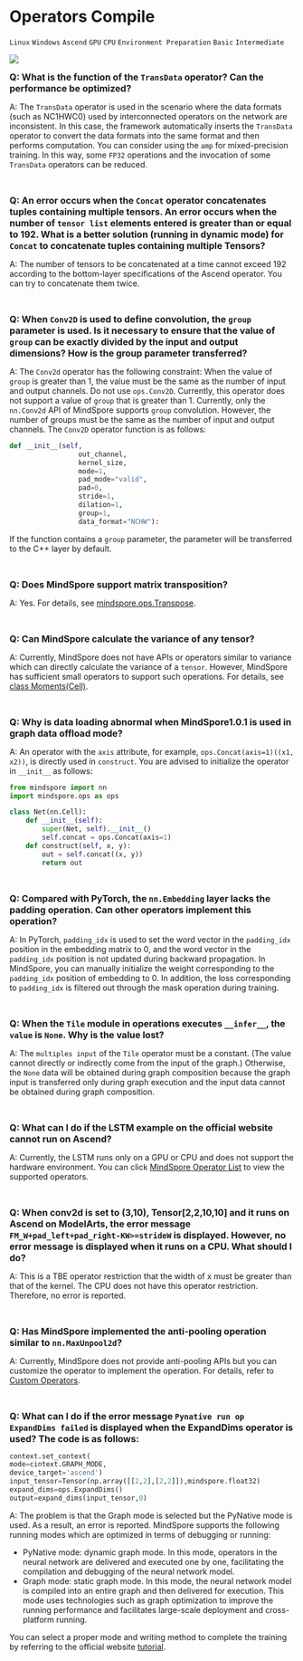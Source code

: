 ﻿# Operators Compile

`Linux` `Windows` `Ascend` `GPU` `CPU` `Environment Preparation` `Basic` `Intermediate`

<a href="https://gitee.com/mindspore/docs/blob/master/docs/faq/source_cn/operators_compile.md" target="_blank"><img src="https://gitee.com/mindspore/docs/raw/master/resource/_static/logo_source.png"></a>

<font size=3>**Q: What is the function of the `TransData` operator? Can the performance be optimized?**</font>

A: The `TransData` operator is used in the scenario where the data formats (such as NC1HWC0) used by interconnected operators on the network are inconsistent. In this case, the framework automatically inserts the `TransData` operator to convert the data formats into the same format and then performs computation. You can consider using the `amp` for mixed-precision training. In this way, some `FP32` operations and the invocation of some `TransData` operators can be reduced.

<br/>

<font size=3>**Q: An error occurs when the `Concat` operator concatenates tuples containing multiple tensors. An error occurs when the number of `tensor list` elements entered is greater than or equal to 192. What is a better solution (running in dynamic mode) for `Concat` to concatenate tuples containing multiple Tensors?**</font>

A: The number of tensors to be concatenated at a time cannot exceed 192 according to the bottom-layer specifications of the Ascend operator. You can try to concatenate them twice.

<br/>

<font size=3>**Q: When `Conv2D` is used to define convolution, the `group` parameter is used. Is it necessary to ensure that the value of `group` can be exactly divided by the input and output dimensions? How is the group parameter transferred?**</font>

A: The `Conv2d` operator has the following constraint: When the value of `group` is greater than 1, the value must be the same as the number of input and output channels. Do not use `ops.Conv2D`. Currently, this operator does not support a value of `group` that is greater than 1. Currently, only the `nn.Conv2d` API of MindSpore supports `group` convolution. However, the number of groups must be the same as the number of input and output channels.
The `Conv2D` operator function is as follows:

```python
def __init__(self,
                 out_channel,
                 kernel_size,
                 mode=1,
                 pad_mode="valid",
                 pad=0,
                 stride=1,
                 dilation=1,
                 group=1,
                 data_format="NCHW"):
```

If the function contains a `group` parameter, the parameter will be transferred to the C++ layer by default.

<br/>

<font size=3>**Q: Does MindSpore support matrix transposition?**</font>

A: Yes. For details, see [mindspore.ops.Transpose](https://www.mindspore.cn/doc/api_python/en/master/mindspore/ops/mindspore.ops.Transpose.html#mindspore.ops.Transpose).

<br/>

<font size=3>**Q: Can MindSpore calculate the variance of any tensor?**</font>

A: Currently, MindSpore does not have APIs or operators similar to variance which can directly calculate the variance of a `tensor`. However, MindSpore has sufficient small operators to support such operations. For details, see [class Moments(Cell)](https://www.mindspore.cn/doc/api_python/en/master/_modules/mindspore/nn/layer/math.html#Moments).

<br/>

<font size=3>**Q: Why is data loading abnormal when MindSpore1.0.1 is used in graph data offload mode?**</font>

A: An operator with the `axis` attribute, for example, `ops.Concat(axis=1)((x1, x2))`, is directly used in `construct`. You are advised to initialize the operator in `__init__` as follows:

```python
from mindspore import nn
import mindspore.ops as ops

class Net(nn.Cell):
    def __init__(self):
        super(Net, self).__init__()
        self.concat = ops.Concat(axis=1)
    def construct(self, x, y):
        out = self.concat((x, y))
        return out
```

<br/>

<font size=3>**Q: Compared with PyTorch, the `nn.Embedding` layer lacks the padding operation. Can other operators implement this operation?**</font>

A: In PyTorch, `padding_idx` is used to set the word vector in the `padding_idx` position in the embedding matrix to 0, and the word vector in the `padding_idx` position is not updated during backward propagation.
In MindSpore, you can manually initialize the weight corresponding to the `padding_idx` position of embedding to 0. In addition, the loss corresponding to `padding_idx` is filtered out through the mask operation during training.

<br/>

<font size=3>**Q: When the `Tile` module in operations executes `__infer__`, the `value` is `None`. Why is the value lost?**</font>

A: The `multiples input` of the `Tile` operator must be a constant. (The value cannot directly or indirectly come from the input of the graph.) Otherwise, the `None` data will be obtained during graph composition because the graph input is transferred only during graph execution and the input data cannot be obtained during graph composition.

<br/>

<font size=3>**Q: What can I do if the LSTM example on the official website cannot run on Ascend?**</font>

A: Currently, the LSTM runs only on a GPU or CPU and does not support the hardware environment. You can click [MindSpore Operator List](https://www.mindspore.cn/doc/note/en/master/operator_list_ms.html) to view the supported operators.

<br/>

<font size=3>**Q: When conv2d is set to (3,10), Tensor[2,2,10,10] and it runs on Ascend on ModelArts, the error message `FM_W+pad_left+pad_right-KW>=strideW` is displayed. However, no error message is displayed when it runs on a CPU. What should I do?**</font>

A: This is a TBE operator restriction that the width of x must be greater than that of the kernel. The CPU does not have this operator restriction. Therefore, no error is reported.

<br/>

<font size=3>**Q: Has MindSpore implemented the anti-pooling operation similar to `nn.MaxUnpool2d`?**</font>

A: Currently, MindSpore does not provide anti-pooling APIs but you can customize the operator to implement the operation. For details, refer to [Custom Operators](https://www.mindspore.cn/tutorial/training/en/master/advanced_use/custom_operator.html).

<br/>

<font size=3>**Q: What can I do if the error message `Pynative run op ExpandDims failed` is displayed when the ExpandDims operator is used? The code is as follows:**</font>

```python
context.set_context(
mode=cintext.GRAPH_MODE,
device_target='ascend')
input_tensor=Tensor(np.array([[2,2],[2,2]]),mindspore.float32)
expand_dims=ops.ExpandDims()
output=expand_dims(input_tensor,0)
```

A: The problem is that the Graph mode is selected but the PyNative mode is used. As a result, an error is reported. MindSpore supports the following running modes which are optimized in terms of debugging or running:

- PyNative mode: dynamic graph mode. In this mode, operators in the neural network are delivered and executed one by one, facilitating the compilation and debugging of the neural network model.
- Graph mode: static graph mode. In this mode, the neural network model is compiled into an entire graph and then delivered for execution. This mode uses technologies such as graph optimization to improve the running performance and facilitates large-scale deployment and cross-platform running.

You can select a proper mode and writing method to complete the training by referring to the official website [tutorial](https://www.mindspore.cn/tutorial/training/en/master/advanced_use/debug_in_pynative_mode.html).

